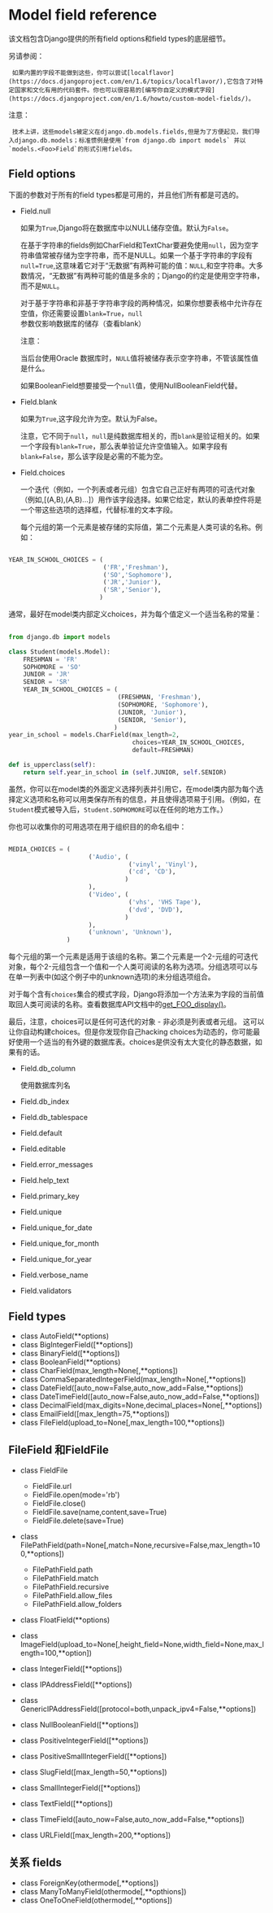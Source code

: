 Model field reference
==================

该文档包含Django提供的所有field options和field types的底层细节。

另请参阅：

	 如果内置的字段不能做到这些，你可以尝试[localflavor](https://docs.djangoproject.com/en/1.6/topics/localflavor/),它包含了对特定国家和文化有用的代码套件。你也可以很容易的[编写你自定义的模式字段](https://docs.djangoproject.com/en/1.6/howto/custom-model-fields/)。

注意：

	 技术上讲，这些models被定义在django.db.models.fields,但是为了方便起见，我们导入django.db.models；标准惯例是使用`from django.db import models` 并以`models.<Foo>Field`的形式引用fields。

## Field options

下面的参数对于所有的field types都是可用的，并且他们所有都是可选的。

- Field.null

  如果为`True`,Django将在数据库中以NULL储存空值。默认为`False`。

  在基于字符串的fields例如CharField和TextChar要避免使用`null`，因为空字符串值常被存储为空字符串，而不是NULL。如果一个基于字符串的字段有`null=True`,这意味着它对于“无数据”有两种可能的值：`NULL`,和空字符串。大多数情况，“无数据”有两种可能的值是多余的；Django的约定是使用空字符串，而不是`NULL`。

  对于基于字符串和非基于字符串字段的两种情况，如果你想要表格中允许存在空值，你还需要设置`blank=True`，`null`参数仅影响数据库的储存（查看blank）

  注意：

	 当后台使用Oracle 数据库时，`NULL`值将被储存表示空字符串，不管该属性值是什么。

  如果BooleanField想要接受一个`null`值，使用NullBooleanField代替。

- Field.blank

  如果为`True`,这字段允许为空。默认为False。

  注意，它不同于`null`，`null`是纯数据库相关的，而`blank`是验证相关的。如果一个字段有`blank=True`，那么表单验证允许空值输入。如果字段有`blank=False`，那么该字段是必需的不能为空。

- Field.choices

  一个迭代（例如，一个列表或者元组）包含它自己正好有两项的可迭代对象（例如,[(A,B),(A,B)...]）用作该字段选择。如果它给定，默认的表单控件将是一个带这些选项的选择框，代替标准的文本字段。

  每个元组的第一个元素是被存储的实际值，第二个元素是人类可读的名称。例如：

```python

YEAR_IN_SCHOOL_CHOICES = (
	 	                  ('FR','Freshman'),
		                  ('SO','Sophomore'),
		                  ('JR','Junior'),
		                  ('SR','Senior'),
	                     )
```

  通常，最好在model类内部定义choices，并为每个值定义一个适当名称的常量：

```python
	 
from django.db import models

class Student(models.Model):
	FRESHMAN = 'FR'
	SOPHOMORE = 'SO'
	JUNIOR = 'JR'
	SENIOR = 'SR'
	YEAR_IN_SCHOOL_CHOICES = (
	                          (FRESHMAN, 'Freshman'),
	                          (SOPHOMORE, 'Sophomore'),
	                          (JUNIOR, 'Junior'),
	                          (SENIOR, 'Senior'),
	                         )
year_in_school = models.CharField(max_length=2,
	                              choices=YEAR_IN_SCHOOL_CHOICES,
	                              default=FRESHMAN)

def is_upperclass(self):
	return self.year_in_school in (self.JUNIOR, self.SENIOR)
```

  虽然，你可以在model类的外面定义选择列表并引用它，在model类内部为每个选择定义选项和名称可以用类保存所有的信息，并且使得选项易于引用。（例如，在`Student`模式被导入后，`Student.SOPHOMORE`可以在任何的地方工作。）

  你也可以收集你的可用选项在用于组织目的的命名组中：

```python

MEDIA_CHOICES = (
	                  ('Audio', (
	                             ('vinyl', 'Vinyl'),
	                             ('cd', 'CD'),
	                            )
	                  ),
	                  ('Video', (
	                             ('vhs', 'VHS Tape'),
	                             ('dvd', 'DVD'),
	                            )
	                  ),
	                  ('unknown', 'Unknown'),
	            )  
```

  每个元组的第一个元素是适用于该组的名称。第二个元素是一个2-元组的可迭代对象，每个2-元组包含一个值和一个人类可阅读的名称为选项。分组选项可以与在单一列表中(如这个例子中的unknown选项)的未分组选项组合。

  对于每个含有`choices`集合的模式字段，Django将添加一个方法来为字段的当前值取回人类可阅读的名称。查看数据库API文档中的[get_FOO_display()](https://docs.djangoproject.com/en/1.6/ref/models/instances/#django.db.models.Model.get_FOO_display)。

  最后，注意，choices可以是任何可迭代的对象 - 非必须是列表或者元组。 这可以让你自动构建choices。但是你发现你自己hacking choices为动态的，你可能最好使用一个适当的有外键的数据库表。choices是供没有太大变化的静态数据，如果有的话。

- Field.db_column

  使用数据库列名

- Field.db_index



- Field.db_tablespace
- Field.default
- Field.editable
- Field.error_messages
- Field.help_text
- Field.primary_key
- Field.unique
- Field.unique_for_date
- Field.unique_for_month
- Field.unique_for_year
- Field.verbose_name
- Field.validators

## Field types

- class AutoField(**options)
- class BigIntegerField([**options])
- class BinaryField([**options])
- class BooleanField(**options)
- class CharField(max_length=None[,**options])
- class CommaSeparatedIntegerField(max_length=None[,**options])
- class DateField([auto_now=False,auto_now_add=False,**options])
- class DateTimeField([auto_now=False,auto_now_add=False,**options])
- class DecimalField(max_digits=None,decimal_places=None[,**options])
- class EmailField([max_length=75,**options])
- class FileField(upload_to=None[,max_length=100,**options])

## FileField 和FieldFile

- class FieldFile

  - FieldFile.url
  - FieldFile.open(mode='rb')
  - FieldFile.close()
  - FieldFile.save(name,content,save=True)
  - FieldFile.delete(save=True)

- class FilePathField(path=None[,match=None,recursive=False,max_length=100,**options])

  - FilePathField.path
  - FilePathField.match
  - FilePathField.recursive
  - FilePathField.allow_files
  - FilePathField.allow_folders

- class FloatField(**options)
- class ImageField(upload_to=None[,height_field=None,width_field=None,max_length=100,**option])
- class IntegerField([**options])
- class IPAddressField([**options])
- class GenericIPAddressField([protocol=both,unpack_ipv4=False,**options])
- class NullBooleanField([**options])
- class PositiveIntegerField([**options])
- class PositiveSmallIntegerField([**options])
- class SlugField([max_length=50,**options])
- class SmallIntegerField([**options])
- class TextField([**options])
- class TimeField([auto_now=False,auto_now_add=False,**options])
- class URLField([max_length=200,**options])

## 关系 fields

- class ForeignKey(othermode[,**options])
- class ManyToManyField(othermode[,**opthions])
- class OneToOneField(othermode[,**options])
